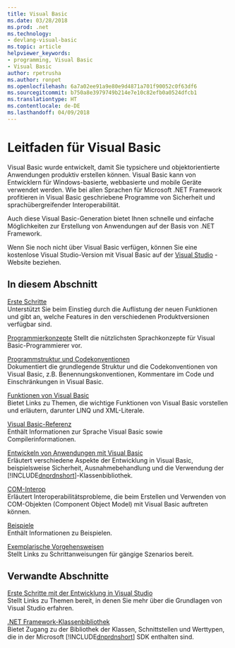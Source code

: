 ```yaml
---
title: Visual Basic
ms.date: 03/28/2018
ms.prod: .net
ms.technology:
- devlang-visual-basic
ms.topic: article
helpviewer_keywords:
- programming, Visual Basic
- Visual Basic
author: rpetrusha
ms.author: ronpet
ms.openlocfilehash: 6a7a02ee91a9e80e9d4871a701f90052c0f63df6
ms.sourcegitcommit: b750a8e3979749b214e7e10c82efb0a0524dfcb1
ms.translationtype: HT
ms.contentlocale: de-DE
ms.lasthandoff: 04/09/2018
---
```

# <a name="visual-basic-guide"></a>Leitfaden für Visual Basic

Visual Basic wurde entwickelt, damit Sie typsichere und objektorientierte Anwendungen produktiv erstellen können. Visual Basic kann von Entwicklern für Windows-basierte, webbasierte und mobile Geräte verwendet werden. Wie bei allen Sprachen für Microsoft .NET Framework profitieren in Visual Basic geschriebene Programme von Sicherheit und sprachübergreifender Interoperabilität.  
  
 Auch diese Visual Basic-Generation bietet Ihnen schnelle und einfache Möglichkeiten zur Erstellung von Anwendungen auf der Basis von .NET Framework.  
  
 Wenn Sie noch nicht über Visual Basic verfügen, können Sie eine kostenlose Visual Studio-Version mit Visual Basic auf der [Visual Studio](https://aka.ms/vsdownload?utm_source=mscom&utm_campaign=msdocs) -Website beziehen.  
  
## <a name="in-this-section"></a>In diesem Abschnitt  
 [Erste Schritte](../visual-basic/getting-started/index.md)  
 Unterstützt Sie beim Einstieg durch die Auflistung der neuen Funktionen und gibt an, welche Features in den verschiedenen Produktversionen verfügbar sind.  
   
 [Programmierkonzepte](../visual-basic/programming-guide/concepts/index.md) Stellt die nützlichsten Sprachkonzepte für Visual Basic-Programmierer vor.

 [Programmstruktur und Codekonventionen](../visual-basic/programming-guide/program-structure/program-structure-and-code-conventions.md)  
 Dokumentiert die grundlegende Struktur und die Codekonventionen von Visual Basic, z.B. Benennungskonventionen, Kommentare im Code und Einschränkungen in Visual Basic.  
  
 [Funktionen von Visual Basic](../visual-basic/programming-guide/language-features/index.md)  
 Bietet Links zu Themen, die wichtige Funktionen von Visual Basic vorstellen und erläutern, darunter LINQ und XML-Literale.  
   
 [Visual Basic-Referenz](../visual-basic/reference/index.md)  
 Enthält Informationen zur Sprache Visual Basic sowie Compilerinformationen.  

 [Entwickeln von Anwendungen mit Visual Basic](../visual-basic/developing-apps/index.md)  
 Erläutert verschiedene Aspekte der Entwicklung in Visual Basic, beispielsweise Sicherheit, Ausnahmebehandlung und die Verwendung der [!INCLUDE[dnprdnshort](~/includes/dnprdnshort-md.md)]-Klassenbibliothek.

 [COM-Interop](../visual-basic/programming-guide/com-interop/index.md)  
 Erläutert Interoperabilitätsprobleme, die beim Erstellen und Verwenden von COM-Objekten (Component Object Model) mit Visual Basic auftreten können.  
  
 [Beispiele](../visual-basic/sample-applications.md)  
 Enthält Informationen zu Beispielen.  
  
 [Exemplarische Vorgehensweisen](../visual-basic/walkthroughs.md)  
 Stellt Links zu Schrittanweisungen für gängige Szenarios bereit.  
  
## <a name="related-sections"></a>Verwandte Abschnitte  
 [Erste Schritte mit der Entwicklung in Visual Studio](/visualstudio/ide/get-started-developing-with-visual-studio)  
 Stellt Links zu Themen bereit, in denen Sie mehr über die Grundlagen von Visual Studio erfahren.  
  
 [.NET Framework-Klassenbibliothek](http://go.microsoft.com/fwlink/?LinkID=227195)  
 Bietet Zugang zu der Bibliothek der Klassen, Schnittstellen und Werttypen, die in der Microsoft [!INCLUDE[dnprdnshort](~/includes/dnprdnshort-md.md)] SDK enthalten sind.
